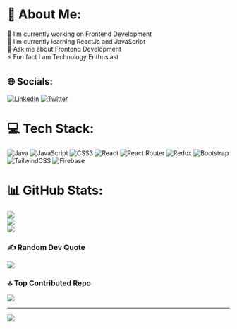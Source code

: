 # 💫 About Me:
🔭 I’m currently working on Frontend Development<br>🌱 I’m currently learning ReactJs and JavaScript<br>💬 Ask me about Frontend Development<br>⚡ Fun fact  I am Technology Enthusiast


## 🌐 Socials:
[![LinkedIn](https://img.shields.io/badge/LinkedIn-%230077B5.svg?logo=linkedin&logoColor=white)](https://linkedin.com/in/subramaneshwar-reddy) [![Twitter](https://img.shields.io/badge/Twitter-%231DA1F2.svg?logo=Twitter&logoColor=white)](https://twitter.com/subramaneshwar) 

# 💻 Tech Stack:
![Java](https://img.shields.io/badge/java-%23ED8B00.svg?style=for-the-badge&logo=java&logoColor=white) ![JavaScript](https://img.shields.io/badge/javascript-%23323330.svg?style=for-the-badge&logo=javascript&logoColor=%23F7DF1E) ![CSS3](https://img.shields.io/badge/css3-%231572B6.svg?style=for-the-badge&logo=css3&logoColor=white) ![React](https://img.shields.io/badge/react-%2320232a.svg?style=for-the-badge&logo=react&logoColor=%2361DAFB) ![React Router](https://img.shields.io/badge/React_Router-CA4245?style=for-the-badge&logo=react-router&logoColor=white) ![Redux](https://img.shields.io/badge/redux-%23593d88.svg?style=for-the-badge&logo=redux&logoColor=white) ![Bootstrap](https://img.shields.io/badge/bootstrap-%23563D7C.svg?style=for-the-badge&logo=bootstrap&logoColor=white) ![TailwindCSS](https://img.shields.io/badge/tailwindcss-%2338B2AC.svg?style=for-the-badge&logo=tailwind-css&logoColor=white) ![Firebase](https://img.shields.io/badge/firebase-%23039BE5.svg?style=for-the-badge&logo=firebase)
# 📊 GitHub Stats:
![](https://github-readme-stats.vercel.app/api?username=subramaneshwar&theme=dark&hide_border=false&include_all_commits=false&count_private=false)<br/>
![](https://github-readme-streak-stats.herokuapp.com/?user=subramaneshwar&theme=dark&hide_border=false)<br/>
![](https://github-readme-stats.vercel.app/api/top-langs/?username=subramaneshwar&theme=dark&hide_border=false&include_all_commits=false&count_private=false&layout=compact)

### ✍️ Random Dev Quote
![](https://quotes-github-readme.vercel.app/api?type=horizontal&theme=radical)

### 🔝 Top Contributed Repo
![](https://github-contributor-stats.vercel.app/api?username=subramaneshwar&limit=5&theme=dark&combine_all_yearly_contributions=true)

---
[![](https://visitcount.itsvg.in/api?id=subramaneshwar&icon=0&color=0)](https://visitcount.itsvg.in)

<!-- Proudly created with GPRM ( https://gprm.itsvg.in ) -->
